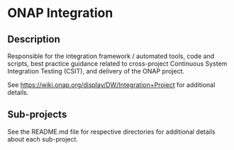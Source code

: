 
# ONAP Integration

## Description

Responsible for the integration framework / automated tools, code and scripts, best practice guidance related to cross-project Continuous System Integration Testing (CSIT), and delivery of the ONAP project.

See https://wiki.onap.org/display/DW/Integration+Project for additional details.


## Sub-projects

See the README.md file for respective directories for additional details about each sub-project.

